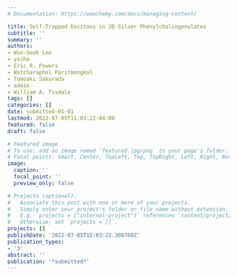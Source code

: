 ```yaml
---
# Documentation: https://wowchemy.com/docs/managing-content/

title: Self-Trapped Excitons in 2D Silver Phenylchalcogenolates
subtitle: ''
summary: ''
authors:
- Woo-Seok Lee
- yscho
- Eric R. Powers
- Watcharaphol Paritmongkol
- Tomoaki Sakurada
- admin
- William A. Tisdale
tags: []
categories: []
date: submitted-01-01
lastmod: 2022-07-05T11:03:22-04:00
featured: false
draft: false

# Featured image
# To use, add an image named `featured.jpg/png` to your page's folder.
# Focal points: Smart, Center, TopLeft, Top, TopRight, Left, Right, BottomLeft, Bottom, BottomRight.
image:
  caption: ''
  focal_point: ''
  preview_only: false

# Projects (optional).
#   Associate this post with one or more of your projects.
#   Simply enter your project's folder or file name without extension.
#   E.g. `projects = ["internal-project"]` references `content/project/deep-learning/index.md`.
#   Otherwise, set `projects = []`.
projects: []
publishDate: '2022-07-05T15:03:22.308768Z'
publication_types:
- '3'
abstract: ''
publication: '*submitted*'
---
```

